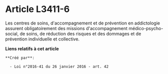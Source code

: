 # Article L3411-6

Les centres de soins, d'accompagnement et de prévention en addictologie assurent obligatoirement des missions
d'accompagnement médico-psycho-social, de soins, de réduction des risques et des dommages et de prévention individuelle et
collective.

**Liens relatifs à cet article**

	**Créé par**:

	  - Loi n°2016-41 du 26 janvier 2016 - art. 42
